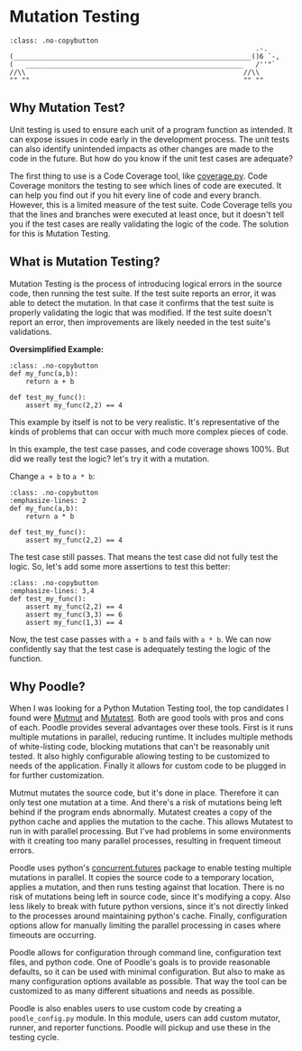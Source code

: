 # Mutation Testing

```{code-block} text
:class: .no-copybutton
                                                             .-.
(___________________________________________________________()6 `-,
(   ______________________________________________________   /''"`
//\\                                                      //\\
"" ""                                                     "" ""
```

## Why Mutation Test?

Unit testing is used to ensure each unit of a program function as intended.  It can expose issues in code early in the development process.  The unit tests can also identify unintended impacts as other changes are made to the code in the future.  But how do you know if the unit test cases are adequate?

The first thing to use is a Code Coverage tool, like [coverage.py](https://coverage.readthedocs.io/).  Code Coverage monitors the testing to see which lines of code are executed.  It can help you find out if you hit every line of code and every branch.  However, this is a limited measure of the test suite.  Code Coverage tells you that the lines and branches were executed at least once, but it doesn't tell you if the test cases are really validating the logic of the code.  The solution for this is Mutation Testing.  

## What is Mutation Testing?

Mutation Testing is the process of introducing logical errors in the source code, then running the test suite. If the test suite reports an error, it was able to detect the mutation. In that case it confirms that the test suite is properly validating the logic that was modified. If the test suite doesn't report an error, then improvements are likely needed in the test suite's validations.

**Oversimplified Example:**
```{code-block} python3
:class: .no-copybutton
def my_func(a,b):
    return a + b

def test_my_func():
    assert my_func(2,2) == 4
```

This example by itself is not to be very realistic.  It's representative of the kinds of problems that can occur with much more complex pieces of code.

In this example, the test case passes, and code coverage shows 100%.  But did we really test the logic?  let's try it with a mutation.

Change `a + b` to `a * b`:

```{code-block} python3
:class: .no-copybutton
:emphasize-lines: 2
def my_func(a,b):
    return a * b

def test_my_func():
    assert my_func(2,2) == 4
```

The test case still passes.  That means the test case did not fully test the logic.  So, let's add some more assertions to test this better:

```{code-block} python3
:class: .no-copybutton
:emphasize-lines: 3,4
def test_my_func():
    assert my_func(2,2) == 4
    assert my_func(3,3) == 6
    assert my_func(1,3) == 4
```

Now, the test case passes with `a + b` and fails with `a * b`.  We can now confidently say that the test case is adequately testing the logic of the function.

## Why Poodle?

When I was looking for a Python Mutation Testing tool, the top candidates I found were [Mutmut](https://mutmut.readthedocs.io) and [Mutatest](https://mutatest.readthedocs.io/).  Both are good tools with pros and cons of each.  Poodle provides several advantages over these tools.  First is it runs multiple mutations in parallel, reducing runtime. It includes multiple methods of white-listing code, blocking mutations that can't be reasonably unit tested. It also highly configurable allowing testing to be customized to needs of the application. Finally it allows for custom code to be plugged in for further customization.

Mutmut mutates the source code, but it's done in place. Therefore it can only test one mutation at a time.  And there's a risk of mutations being left behind if the program ends abnormally.  Mutatest creates a copy of the python cache and applies the mutation to the cache.  This allows Mutatest to run in with parallel processing. But I've had problems in some environments with it creating too many parallel processes, resulting in frequent timeout errors. 

Poodle uses python's [concurrent.futures](https://docs.python.org/3/library/concurrent.futures.html) package to enable testing multiple mutations in parallel. It copies the source code to a temporary location, applies a mutation, and then runs testing against that location. There is no risk of mutations being left in source code, since it's modifying a copy. Also less likely to break with future python versions, since it's not directly linked to the processes around maintaining python's cache. Finally, configuration options allow for manually limiting the parallel processing in cases where timeouts are occurring.

Poodle allows for configuration through command line, configuration text files, and python code. One of Poodle's goals is to provide reasonable defaults, so it can be used with minimal configuration.  But also to make as many configuration options available as possible.  That way the tool can be customized to as many different situations and needs as possible.

Poodle is also enables users to use custom code by creating a `poodle_config.py` module.  In this module, users can add custom mutator, runner, and reporter functions.  Poodle will pickup and use these in the testing cycle.

